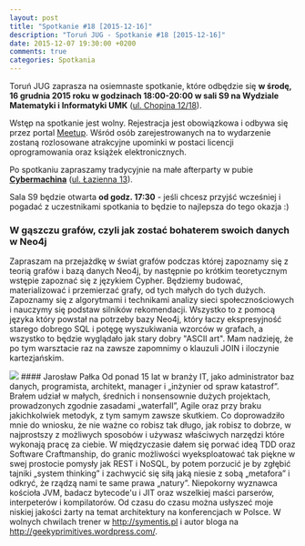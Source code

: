 ```yaml
---
layout: post
title: "Spotkanie #18 [2015-12-16]"
description: "Toruń JUG - Spotkanie #18 [2015-12-16]"
date: 2015-12-07 19:30:00 +0200
comments: true
categories: Spotkania
---
```

Toruń JUG zaprasza na osiemnaste spotkanie, które odbędzie się **w&nbsp;środę, 16 grudnia 2015 roku w&nbsp;godzinach 18:00-20:00 w&nbsp;sali S9 na Wydziale Matematyki i Informatyki UMK** (<a href="https://www.google.pl/maps/place/Fryderyka+Chopina+12%2F18,+Toruń/" target="_blank"><span class="glyphicon glyphicon-map-marker"></span>ul. Chopina 12/18</a>).

Wstęp na spotkanie jest wolny. Rejestracja jest obowiązkowa i&nbsp;odbywa się przez portal <a href="http://www.meetup.com/Torun-JUG/events/227270961/" target="_blank">Meetup</a>. Wśród osób zarejestrowanych na to wydarzenie zostaną rozlosowane atrakcyjne upominki w&nbsp;postaci licencji oprogramowania oraz książek elektronicznych.

Po spotkaniu zapraszamy tradycyjnie na małe afterparty w&nbsp;pubie <a href="https://www.facebook.com/Cybermachina" target="_blank"><strong>Cybermachina</strong></a> (<a href="https://www.google.pl/maps/place/Łazienna+13,+Toruń/" target="_blank"><span class="glyphicon glyphicon-map-marker"></span>ul. Łazienna 13</a>).

Sala S9 będzie otwarta **od godz. 17:30** - jeśli chcesz przyjść wcześniej i pogadać z uczestnikami spotkania to będzie to najlepsza do tego okazja :) <!-- more -->

### W gąszczu grafów, czyli jak zostać bohaterem swoich danych w Neo4j
Zapraszam na przejażdkę w świat grafów podczas której zapoznamy się z teorią grafów i bazą danych Neo4j, by następnie po krótkim teoretycznym wstępie zapoznać się z językiem Cypher. Będziemy budować, materializować i przemierzać grafy, od tych małych do tych dużych. Zapoznamy się z algorytmami i technikami analizy sieci społecznościowych i nauczymy się podstaw silników rekomendacji. Wszystko to z pomocą języka który powstał na potrzeby bazy Neo4j, który łaczy ekspresyjność starego dobrego SQL i potęgę wyszukiwania wzorców w grafach, a wszystko to będzie wyglądało jak stary dobry "ASCII art". Mam nadzieję, że po tym warsztacie raz na zawsze zapomnimy o klauzuli JOIN i iloczynie kartezjańskim.

<img class="no-border speaker-face" src="{{ root_url }}/images/speakers/palka-jaroslaw.jpg" />
#### Jarosław Pałka
Od ponad 15 lat w branży IT, jako administrator baz danych, programista, architekt, manager i „inżynier od spraw katastrof”. Brałem udział w małych, średnich i nonsensownie dużych projektach, prowadzonych zgodnie zasadami „waterfall”, Agile oraz przy braku jakichkolwiek metodyk, z tym samym zawsze skutkiem. Co doprowadziło mnie do wniosku, że nie ważne co robisz tak długo, jak robisz to dobrze, w najprostszy z możliwych sposobów i używasz właściwych narzędzi które wykonają pracę za ciebie. W międzyczasie dałem się porwać ideą TDD oraz Software Craftmanship, do granic możliwości wyeksploatować tak piękne w swej prostocie pomysły jak REST i NoSQL, by potem porzucić je by zgłębić tajniki „system thinking” i zachwycić się siłą jaką niesie z sobą „metafora” i odkryć, że rządzą nami te same prawa „natury”. Niepokorny wyznawca kościoła JVM, badacz bytecode'u i JIT oraz wszelkiej maści parserów, interpeterów i kompilatorów.  Od czasu do czasu można usłyszeć moje niskiej jakości żarty na temat architektury na konferencjach w Polsce. W wolnych chwilach trener w <a href="http://symentis.pl" target="_blank">http://symentis.pl</a> i autor bloga na <a href="http://geekyprimitives.wordpress.com/" target="_blank">http://geekyprimitives.wordpress.com/</a>.
<span class="clearfix"></span>
